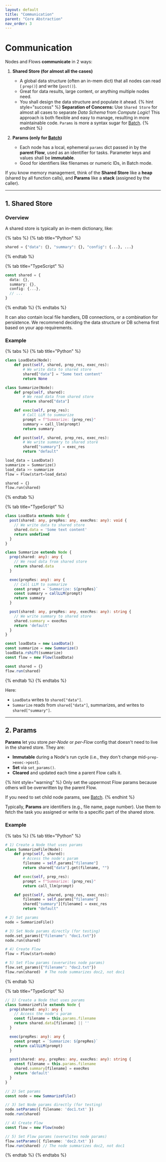 ```yaml
---
layout: default
title: "Communication"
parent: "Core Abstraction"
nav_order: 3
---
```


# Communication

Nodes and Flows **communicate** in 2 ways:

1. **Shared Store (for almost all the cases)**

   - A global data structure (often an in-mem dict) that all nodes can read ( `prep()`) and write (`post()`).
   - Great for data results, large content, or anything multiple nodes need.
   - You shall design the data structure and populate it ahead.
     {% hint style="success" %}
     **Separation of Concerns:** Use `Shared Store` for almost all cases to separate _Data Schema_ from _Compute Logic_! This approach is both flexible and easy to manage, resulting in more maintainable code. `Params` is more a syntax sugar for [Batch](./batch.md).
     {% endhint %}

2. **Params (only for [Batch](./batch.md))**
   - Each node has a local, ephemeral `params` dict passed in by the **parent Flow**, used as an identifier for tasks. Parameter keys and values shall be **immutable**.
   - Good for identifiers like filenames or numeric IDs, in Batch mode.

If you know memory management, think of the **Shared Store** like a **heap** (shared by all function calls), and **Params** like a **stack** (assigned by the caller).

---

## 1. Shared Store

### Overview

A shared store is typically an in-mem dictionary, like:

{% tabs %}
{% tab title="Python" %}

```python
shared = {"data": {}, "summary": {}, "config": {...}, ...}
```

{% endtab %}

{% tab title="TypeScript" %}

```typescript
const shared = {
  data: {},
  summary: {},
  config: {...},
  // ...
}
```

{% endtab %}
{% endtabs %}

It can also contain local file handlers, DB connections, or a combination for persistence. We recommend deciding the data structure or DB schema first based on your app requirements.

### Example

{% tabs %}
{% tab title="Python" %}

```python
class LoadData(Node):
    def post(self, shared, prep_res, exec_res):
        # We write data to shared store
        shared["data"] = "Some text content"
        return None

class Summarize(Node):
    def prep(self, shared):
        # We read data from shared store
        return shared["data"]

    def exec(self, prep_res):
        # Call LLM to summarize
        prompt = f"Summarize: {prep_res}"
        summary = call_llm(prompt)
        return summary

    def post(self, shared, prep_res, exec_res):
        # We write summary to shared store
        shared["summary"] = exec_res
        return "default"

load_data = LoadData()
summarize = Summarize()
load_data >> summarize
flow = Flow(start=load_data)

shared = {}
flow.run(shared)
```

{% endtab %}

{% tab title="TypeScript" %}

```typescript
class LoadData extends Node {
  post(shared: any, prepRes: any, execRes: any): void {
    // We write data to shared store
    shared.data = 'Some text content'
    return undefined
  }
}

class Summarize extends Node {
  prep(shared: any): any {
    // We read data from shared store
    return shared.data
  }

  exec(prepRes: any): any {
    // Call LLM to summarize
    const prompt = `Summarize: ${prepRes}`
    const summary = callLLM(prompt)
    return summary
  }

  post(shared: any, prepRes: any, execRes: any): string {
    // We write summary to shared store
    shared.summary = execRes
    return 'default'
  }
}

const loadData = new LoadData()
const summarize = new Summarize()
loadData.rshift(summarize)
const flow = new Flow(loadData)

const shared = {}
flow.run(shared)
```

{% endtab %}
{% endtabs %}

Here:

- `LoadData` writes to `shared["data"]`.
- `Summarize` reads from `shared["data"]`, summarizes, and writes to `shared["summary"]`.

---

## 2. Params

**Params** let you store _per-Node_ or _per-Flow_ config that doesn't need to live in the shared store. They are:

- **Immutable** during a Node's run cycle (i.e., they don't change mid-`prep->exec->post`).
- **Set** via `set_params()`.
- **Cleared** and updated each time a parent Flow calls it.

{% hint style="warning" %}
Only set the uppermost Flow params because others will be overwritten by the parent Flow.

If you need to set child node params, see [Batch](./batch.md).
{% endhint %}

Typically, **Params** are identifiers (e.g., file name, page number). Use them to fetch the task you assigned or write to a specific part of the shared store.

### Example

{% tabs %}
{% tab title="Python" %}

```python
# 1) Create a Node that uses params
class SummarizeFile(Node):
    def prep(self, shared):
        # Access the node's param
        filename = self.params["filename"]
        return shared["data"].get(filename, "")

    def exec(self, prep_res):
        prompt = f"Summarize: {prep_res}"
        return call_llm(prompt)

    def post(self, shared, prep_res, exec_res):
        filename = self.params["filename"]
        shared["summary"][filename] = exec_res
        return "default"

# 2) Set params
node = SummarizeFile()

# 3) Set Node params directly (for testing)
node.set_params({"filename": "doc1.txt"})
node.run(shared)

# 4) Create Flow
flow = Flow(start=node)

# 5) Set Flow params (overwrites node params)
flow.set_params({"filename": "doc2.txt"})
flow.run(shared)  # The node summarizes doc2, not doc1
```

{% endtab %}

{% tab title="TypeScript" %}

```typescript
// 1) Create a Node that uses params
class SummarizeFile extends Node {
  prep(shared: any): any {
    // Access the node's param
    const filename = this.params.filename
    return shared.data[filename] || ''
  }

  exec(prepRes: any): any {
    const prompt = `Summarize: ${prepRes}`
    return callLLM(prompt)
  }

  post(shared: any, prepRes: any, execRes: any): string {
    const filename = this.params.filename
    shared.summary[filename] = execRes
    return 'default'
  }
}

// 2) Set params
const node = new SummarizeFile()

// 3) Set Node params directly (for testing)
node.setParams({ filename: 'doc1.txt' })
node.run(shared)

// 4) Create Flow
const flow = new Flow(node)

// 5) Set Flow params (overwrites node params)
flow.setParams({ filename: 'doc2.txt' })
flow.run(shared) // The node summarizes doc2, not doc1
```

{% endtab %}
{% endtabs %}
